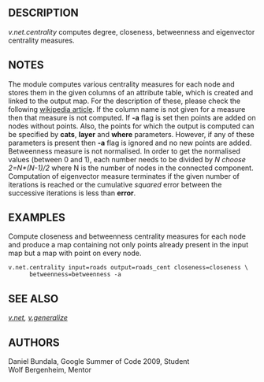 ## DESCRIPTION

*v.net.centrality* computes degree, closeness, betweenness and
eigenvector centrality measures.

## NOTES

The module computes various centrality measures for each node and stores
them in the given columns of an attribute table, which is created and
linked to the output map. For the description of these, please check the
following [wikipedia article](http://en.wikipedia.org/wiki/Centrality).
If the column name is not given for a measure then that measure is not
computed. If **-a** flag is set then points are added on nodes without
points. Also, the points for which the output is computed can be
specified by **cats**, **layer** and **where** parameters. However, if
any of these parameters is present then **-a** flag is ignored and no
new points are added.\
Betweenness measure is not normalised. In order to get the normalised
values (between 0 and 1), each number needs to be divided by *N choose
2=N\*(N-1)/2* where N is the number of nodes in the connected component.
Computation of eigenvector measure terminates if the given number of
iterations is reached or the cumulative *squared* error between the
successive iterations is less than **error**.

## EXAMPLES

Compute closeness and betweenness centrality measures for each node and
produce a map containing not only points already present in the input
map but a map with point on every node.

```
v.net.centrality input=roads output=roads_cent closeness=closeness \
      betweenness=betweenness -a
```

## SEE ALSO

*[v.net](v.net.html), [v.generalize](v.generalize.html)*

## AUTHORS

Daniel Bundala, Google Summer of Code 2009, Student\
Wolf Bergenheim, Mentor
